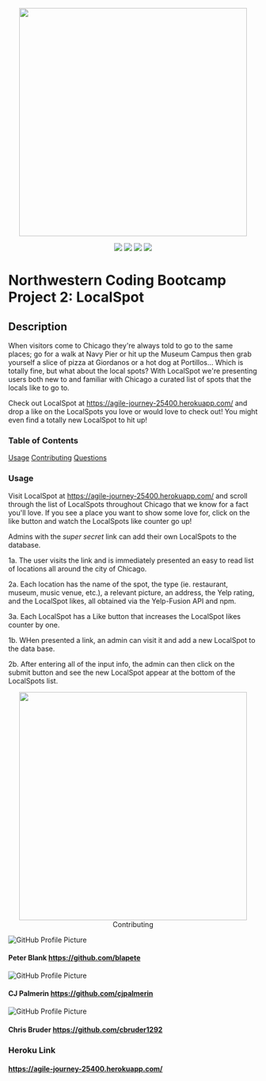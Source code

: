 <p align="center">
  <img width="460"" src="https://github.com/blapete/project-2/blob/master/public/assets/images/localspot-04.png?raw=true">
</p>

<p align="center">
  <img src="https://img.shields.io/badge/build-passing-brightgreen">
  <img src="https://img.shields.io/badge/deployment-passing-brightgreen">
  <img src="https://img.shields.io/badge/contributors-3-blue">
  <img src="https://img.shields.io/badge/license-ISC-blue">
</p>


# Northwestern Coding Bootcamp Project 2: LocalSpot

## Description

When visitors come to Chicago they're always told to go to the same places; go for a walk at Navy Pier or hit up the Museum Campus then grab yourself a slice of pizza at Giordanos or a hot dog at Portillos… Which is totally fine, but what about the local spots? With LocalSpot we're presenting users both new to and familiar with Chicago a curated list of spots that the locals like to go to. 

Check out LocalSpot at https://agile-journey-25400.herokuapp.com/ and drop a like on the LocalSpots you love or would love to check out! You might even find a totally new LocalSpot to hit up!

### Table of Contents

[Usage](#usage)
[Contributing](#contributing)
[Questions](#questions)


### Usage

Visit LocalSpot at https://agile-journey-25400.herokuapp.com/ and scroll through the list of LocalSpots throughout Chicago that we know for a fact you'll love. If you see a place you want to show some love for, click on the like button and watch the LocalSpots like counter go up!

Admins with the *super secret* link can add their own LocalSpots to the database.

1a. The user visits the link and is immediately presented an easy to read list of locations all around the city of Chicago.

2a. Each location has the name of the spot, the type (ie. restaurant, museum, music venue, etc.), a relevant picture, an address, the Yelp rating, and the LocalSpot likes, all obtained via the Yelp-Fusion API and npm. 

3a. Each LocalSpot has a Like button that increases the LocalSpot likes counter by one. 



1b. WHen presented a link, an admin can visit it and add a new LocalSpot to the data base.

2b. After entering all of the input info, the admin can then click on the submit button and see the new LocalSpot appear at the bottom of the LocalSpots list.

<p align="center">
  <img width="460"" src="https://github.com/blapete/project-2/blob/master/public/assets/images/demo1.png?raw=true>
  <img width="460"" src="https://github.com/blapete/project-2/blob/master/public/assets/images/demo2.png?raw=true>
</p>

### Contributing

![GitHub Profile Picture](https://avatars0.githubusercontent.com/u/59776440?s=460&u=c82032205bde8afe04fe8c59d00a7a7f4acf647e&v=4)

#### Peter Blank https://github.com/blapete

![GitHub Profile Picture](https://avatars1.githubusercontent.com/u/59744231?s=460&u=9bfb37ce20b387113812deecd35083ffc6756e15&v=4)

#### CJ Palmerin https://github.com/cjpalmerin

![GitHub Profile Picture](https://avatars2.githubusercontent.com/u/62187731?s=460&u=598279933eb21c4cfc6af76f37226d137ea12e0e&v=4)

#### Chris Bruder https://github.com/cbruder1292


### Heroku Link

#### https://agile-journey-25400.herokuapp.com/

